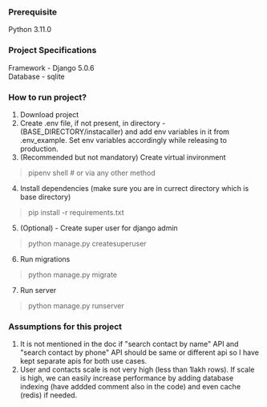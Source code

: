 ### Prerequisite
Python 3.11.0 


### Project Specifications
Framework - Django 5.0.6 <br/>
Database - sqlite


### How to run project?
1. Download project
2. Create .env file, if not present, in directory - (BASE_DIRECTORY/instacaller) and add env variables in it from .env_example. Set env variables accordingly while releasing to production.
3. (Recommended but not mandatory) Create virtual invironment
> pipenv shell # or via any other method
4. Install dependencies (make sure you are in currect directory which is base directory)
> pip install -r requirements.txt
5. (Optional) - Create super user for django admin
> python manage.py createsuperuser
6. Run migrations 
> python manage.py migrate
7. Run server
> python manage.py runserver


### Assumptions for this project
1. It is not mentioned in the doc if "search contact by name" API and "search contact by phone" API should be same or different api so I have kept separate apis for both use cases.
2. User and contacts scale is not very high (less than 1lakh rows). If scale is high, we can easily increase performance by adding database indexing (have addded comment also in the code) and even cache (redis) if needed.

